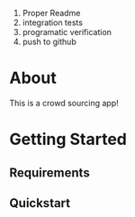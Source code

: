1. Proper Readme  
2. integration tests
3. programatic verification
4. push to github

# About

This is a crowd sourcing app!

# Getting Started

## Requirements

## Quickstart